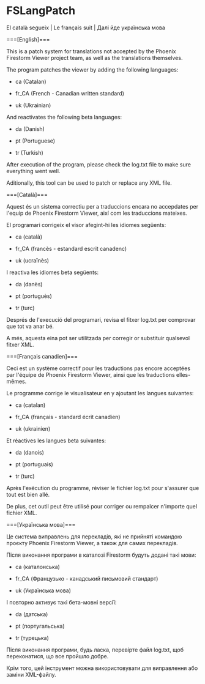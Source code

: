 # FSLangPatch
El català segueix | Le français suit | Далі йде українська мова

===[English]===

This is a patch system for translations not accepted by the Phoenix Firestorm Viewer project team, as well as the translations themselves.

The program patches the viewer by adding the following languages:

+ ca (Catalan)

+ fr_CA (French - Canadian written standard)

+ uk (Ukrainian)

And reactivates the following beta languages:

+ da (Danish)

+ pt (Portuguese)

+ tr (Turkish)

After execution of the program, please check the log.txt file to make sure everything went well.

Aditionally, this tool can be used to patch or replace any XML file.

===[Català]===

Aquest és un sistema correctiu per a traduccions encara no accepdates per l'equip de Phoenix Firestorm Viewer, així com les traduccions mateixes.

El programari corrigeix el visor afegint-hi les idiomes següents:

+ ca (català)

+ fr_CA (francès - estandard escrit canadenc)

+ uk (ucraïnès)

I reactiva les idiomes beta següents:

+ da (danès)

+ pt (portuguès)

+ tr (turc)

Després de l'execució del programari, revisa el fitxer log.txt per comprovar que tot va anar bé.

A més, aquesta eina pot ser utilitzada per corregir or substituir qualsevol fitxer XML.

===[Français canadien]===

Ceci est un système correctif pour les traductions pas encore acceptées par l'équipe de Phoenix Firestorm Viewer, ainsi que les traductions elles-mêmes.

Le programme corrige le visualisateur en y ajoutant les langues suivantes:

+ ca (catalan)

+ fr_CA (français - standard écrit canadien)

+ uk (ukrainien)

Et réactives les langues beta suivantes:

+ da (danois)

+ pt (portuguais)

+ tr (turc)

Après l'exécution du programme, réviser le fichier log.txt pour s'assurer que tout est bien allé.

De plus, cet outil peut être utilisé pour corriger ou rempalcer n'importe quel fichier XML.

===[Українська мова]===

Це система виправлень для перекладів, які не прийняті командою проєкту Phoenix Firestorm Viewer, а також для самих перекладів.

Після виконання програми в каталозі Firestorm будуть додані такі мови:

+ ca (каталонська)

+ fr_CA (Французько - канадський письмовий стандарт)

+ uk (Українська мова)

І повторно активує такі бета-мовні версії:

+ da (датська)

+ pt (португальська)

+ tr (турецька)

Після виконання програми, будь ласка, перевірте файл log.txt, щоб переконатися, що все пройшло добре.

Крім того, цей інструмент можна використовувати для виправлення або заміни XML-файлу.
